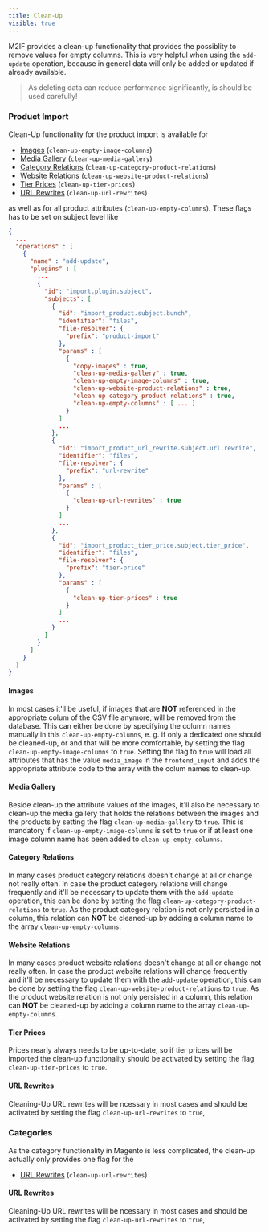 ```yaml
---
title: Clean-Up
visible: true
---
```


M2IF provides a clean-up functionality that provides the possiblity to remove values for empty columns. This is very helpful when using the `add-update` operation, because in general data will only be added or updated if already available.

> As deleting data can reduce performance significantly, is should be used carefully!

### Product Import

Clean-Up functionality for the product import is available for

* [Images](#images) (`clean-up-empty-image-columns`)
* [Media Gallery](#media-gallery) (`clean-up-media-gallery`)
* [Category Relations](#category-relations) (`clean-up-category-product-relations`)
* [Website Relations](#website-relations) (`clean-up-website-product-relations`)
* [Tier Prices](#tier-prices) (`clean-up-tier-prices`)
* [URL Rewrites](#url-rewrites) (`clean-up-url-rewrites`)

as well as for all product attributes (`clean-up-empty-columns`). These flags has to be set on subject level like

```json
{
  ...
  "operations" : [
    {
      "name" : "add-update",
      "plugins" : [
        ...
        {
          "id": "import.plugin.subject",
          "subjects": [
            {
              "id": "import_product.subject.bunch",
              "identifier": "files",
              "file-resolver": {
                "prefix": "product-import"
              },
              "params" : [
                {
                  "copy-images" : true,
                  "clean-up-media-gallery" : true,
                  "clean-up-empty-image-columns" : true,
                  "clean-up-website-product-relations" : true,
                  "clean-up-category-product-relations" : true,
                  "clean-up-empty-columns" : [ ... ]
                }
              ]
              ...
            },
            {
              "id": "import_product_url_rewrite.subject.url.rewrite",
              "identifier": "files",
              "file-resolver": {
                "prefix": "url-rewrite"
              },
              "params" : [
                {
                  "clean-up-url-rewrites" : true
                }
              ]
              ...
            },
            {
              "id": "import_product_tier_price.subject.tier_price",
              "identifier": "files",
              "file-resolver": {
                "prefix": "tier-price"
              },
              "params" : [
                {
                  "clean-up-tier-prices" : true
                }
              ]
              ...
            }
          ]
        }
      ]
    }
  ]
}
``` 

#### Images

In most cases it'll be useful, if images that are **NOT** referenced in the appropriate colum of the CSV file anymore, will be removed from the database. This can either be done by specifying the column names manually in this `clean-up-empty-columns`, e. g. if only a dedicated one should be cleaned-up, or and that will be more comfortable, by setting the flag `clean-up-empty-image-columns` to `true`. Setting the flag to `true` will load all attributes that has the value `media_image` in the `frontend_input` and adds the appropriate attribute code to the array with the colum names to clean-up.

#### Media Gallery

Beside clean-up the attribute values of the images, it'll also be necessary to clean-up the media gallery that holds the relations between the images and the products by setting the flag `clean-up-media-gallery` to `true`. This is mandatory if `clean-up-empty-image-columns` is set to `true` or if at least one image column name has been added to `clean-up-empty-columns`. 

#### Category Relations

In many cases product category relations doesn't change at all or change not really often. In case the product category relations will change frequently and it'll be necessary to update them with the `add-update` operation, this can be done by setting the flag `clean-up-category-product-relations` to `true`. As the product category relation is not only persisted in a column, this relation can **NOT** be cleaned-up by adding a column name to the array `clean-up-empty-columns`.

#### Website Relations

In many cases product website relations doesn't change at all or change not really often. In case the product website relations will change frequently and it'll be necessary to update them with the `add-update` operation, this can be done by setting the flag `clean-up-website-product-relations` to `true`. As the product website relation is not only persisted in a column, this relation can **NOT** be cleaned-up by adding a column name to the array `clean-up-empty-columns`.

#### Tier Prices

Prices nearly always needs to be up-to-date, so if tier prices will be imported the clean-up functionality should be activated by setting the flag `clean-up-tier-prices` to `true`.

#### URL Rewrites

Cleaning-Up URL rewrites will be ncessary in most cases and should be activated by setting the flag `clean-up-url-rewrites` to `true`,

### Categories

As the category functionality in Magento is less complicated, the clean-up actually only provides one flag for the

* [URL Rewrites](#url-rewrites-category) (`clean-up-url-rewrites`)

#### <a name="url-rewrites-category"></a>URL Rewrites

Cleaning-Up URL rewrites will be ncessary in most cases and should be activated by setting the flag `clean-up-url-rewrites` to `true`,